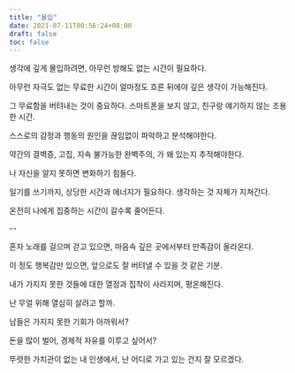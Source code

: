 ```yaml
---
title: "몰입"
date: 2021-07-11T00:56:24+08:00
draft: false
toc: false
---
```


생각에 깊게 몰입하려면, 아무런 방해도 없는 시간이 필요하다.

아무런 자극도 없는 무료한 시간이 얼마정도 흐른 뒤에야 깊은 생각이 가능해진다.

그 무료함을 버텨내는 것이 중요하다. 스마트폰을 보지 않고, 친구랑 얘기하지 않는 조용한 시간.

스스로의 감정과 행동의 원인을 끊임없이 파악하고 분석해야한다.

약간의 결벽증, 고집, 지속 불가능한 완벽주의, 가 왜 있는지 추적해야한다.

나 자신을 알지 못하면 변화하기 힘들다. 

일기를 쓰기까지, 상당한 시간과 에너지가 필요하다. 생각하는 것 자체가 지쳐간다.

온전히 나에게 집중하는 시간이 갈수록 줄어든다. 

--

혼자 노래를 걸으며 걷고 있으면, 마음속 깊은 곳에서부터 만족감이 올라온다.

이 정도 행복감만 있으면, 앞으로도 잘 버텨낼 수 있을 것 같은 기분.

내가 가지지 못한 것들에 대한 열정과 집착이 사라지며, 평온해진다.

난 무얼 위해 열심히 살려고 할까.

남들은 가지지 못한 기회가 아까워서? 

돈을 많이 벌어, 경제적 자유를 이루고 싶어서?

뚜렷한 가치관이 없는 내 인생에서, 난 어디로 가고 있는 건지 잘 모르겠다.